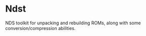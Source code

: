 # Ndst
NDS toolkit for unpacking and rebuilding ROMs, along with some conversion/compression abilities.
